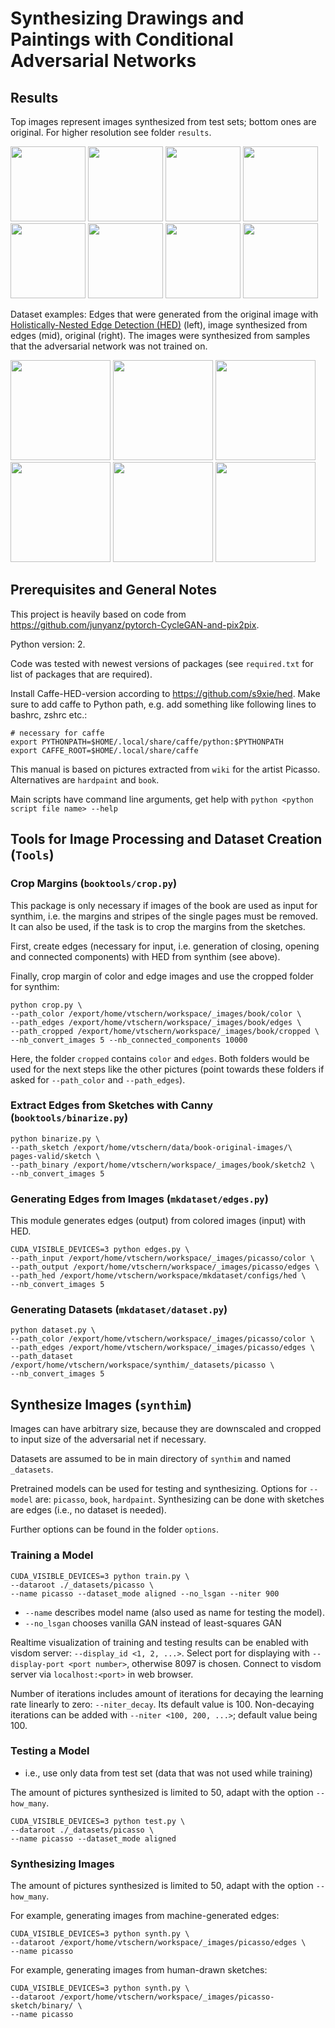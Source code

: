 # Synthesizing Drawings and Paintings with Conditional Adversarial Networks

## Results

Top images represent images synthesized from test sets; bottom ones are original. For higher resolution see folder `results`.

<p float="left">
  <img src="https://raw.githubusercontent.com/dichotomies/synthim/master/results/synth-orig/book/clr-592_fake_B.png" width="120" />
  <img src="https://raw.githubusercontent.com/dichotomies/synthim/master/results/synth-orig/book/clr-838_fake_B.png" width="120" />
  <img src="https://raw.githubusercontent.com/dichotomies/synthim/master/results/synth-orig/picasso/pablo-picasso_bust-of-woman-1936_fake_B.png" width="120" />
  <img src="https://raw.githubusercontent.com/dichotomies/synthim/master/results/synth-orig/picasso/pablo-picasso_armchair-california-1956_fake_B.png" width ="120">
  </br>
  <img src="https://raw.githubusercontent.com/dichotomies/synthim/master/results/synth-orig/book/clr-592_real_B.png" width="120" />
  <img src="https://raw.githubusercontent.com/dichotomies/synthim/master/results/synth-orig/book/clr-838_real_B.png" width="120" />
  <img
  src="https://raw.githubusercontent.com/dichotomies/synthim/master/results/synth-orig/picasso/pablo-picasso_bust-of-woman-1936_real_B.png" width="120" />
  <img src="https://raw.githubusercontent.com/dichotomies/synthim/master/results/synth-orig/picasso/pablo-picasso_armchair-california-1956_real_B.png" width="120">
  </br>
</p>

Dataset examples: Edges that were generated from the original image with [Holistically-Nested Edge Detection (HED)](https://github.com/s9xie/hed) (left), image synthesized from edges (mid), original (right). The images were synthesized from samples that the adversarial network was not trained on.

<p float="left">
  <img src="https://raw.githubusercontent.com/dichotomies/synthim/master/results/hed-synth-orig/book/clr-692_real_A.png" width="160" />
  <img src="https://raw.githubusercontent.com/dichotomies/synthim/master/results/hed-synth-orig/book/clr-692_fake_B.png" width="160" />
  <img src="https://raw.githubusercontent.com/dichotomies/synthim/master/results/hed-synth-orig/book/clr-692_real_B.png" width="160" />
  </br>
  <img src="https://raw.githubusercontent.com/dichotomies/synthim/master/results/hed-synth-orig/picasso/pablo-picasso_a-dream-1932_real_A.png" width="160" />
  <img src="https://raw.githubusercontent.com/dichotomies/synthim/master/results/hed-synth-orig/picasso/pablo-picasso_a-dream-1932_fake_B.png" width="160" />
  <img
  src="https://raw.githubusercontent.com/dichotomies/synthim/master/results/hed-synth-orig/picasso/pablo-picasso_a-dream-1932_real_B.png" width="160" />
  </br>
</p>

## Prerequisites and General Notes

This project is heavily based on code from https://github.com/junyanz/pytorch-CycleGAN-and-pix2pix.

Python version: 2.

Code was tested with newest versions of packages (see `required.txt` for list 
of packages that are required).

Install Caffe-HED-version according to https://github.com/s9xie/hed. Make sure
to add caffe to Python path, e.g. add something like following lines to bashrc,
zshrc etc.:

```
# necessary for caffe
export PYTHONPATH=$HOME/.local/share/caffe/python:$PYTHONPATH
export CAFFE_ROOT=$HOME/.local/share/caffe
```

This manual is based on pictures extracted from `wiki` for the artist Picasso.
Alternatives are `hardpaint` and `book`.

Main scripts have command line arguments, get help with `python <python 
script file name> --help`

## Tools for Image Processing and Dataset Creation (`Tools`)

### Crop Margins (`booktools/crop.py`)

This package is only necessary if images of the book are used as input for
synthim, i.e. the margins and stripes of the single pages must be removed. It
can also be used, if the task is to crop the margins from the sketches.

First, create edges (necessary for input, i.e. generation of closing, opening
and connected components) with HED from synthim (see above).

Finally, crop margin of color and edge images and use the cropped folder for
synthim:

```
python crop.py \
--path_color /export/home/vtschern/workspace/_images/book/color \
--path_edges /export/home/vtschern/workspace/_images/book/edges \
--path_cropped /export/home/vtschern/workspace/_images/book/cropped \
--nb_convert_images 5 --nb_connected_components 10000
```

Here, the folder `cropped` contains `color` and `edges`. Both folders would
be used for the next steps like the other pictures (point towards these 
folders if asked for `--path_color` and `--path_edges`).


### Extract Edges from Sketches with Canny (`booktools/binarize.py`)

```
python binarize.py \
--path_sketch /export/home/vtschern/data/book-original-images/\
pages-valid/sketch \
--path_binary /export/home/vtschern/workspace/_images/book/sketch2 \
--nb_convert_images 5
```

### Generating Edges from Images (`mkdataset/edges.py`)

This module generates edges (output) from colored images (input) with HED.

```
CUDA_VISIBLE_DEVICES=3 python edges.py \
--path_input /export/home/vtschern/workspace/_images/picasso/color \
--path_output /export/home/vtschern/workspace/_images/picasso/edges \
--path_hed /export/home/vtschern/workspace/mkdataset/configs/hed \
--nb_convert_images 5
```

### Generating Datasets (`mkdataset/dataset.py`)

```
python dataset.py \
--path_color /export/home/vtschern/workspace/_images/picasso/color \
--path_edges /export/home/vtschern/workspace/_images/picasso/edges \
--path_dataset /export/home/vtschern/workspace/synthim/_datasets/picasso \
--nb_convert_images 5
```

## Synthesize Images (`synthim`)

Images can have arbitrary size, because they are downscaled and cropped to
input size of the adversarial net if necessary.

Datasets are assumed to be in main directory of `synthim` and named `_datasets`.

Pretrained models can be used for testing and synthesizing. Options for 
`--model` are: `picasso`, `book`, `hardpaint`. Synthesizing can be done with
sketches are edges (i.e., no dataset is needed). 

Further options can be found in the folder `options`.

### Training a Model

```
CUDA_VISIBLE_DEVICES=3 python train.py \
--dataroot ./_datasets/picasso \
--name picasso --dataset_mode aligned --no_lsgan --niter 900 
```

- `--name` describes model name (also used as name for testing the model).
- `--no_lsgan` chooses vanilla GAN instead of least-squares GAN

Realtime visualization of training and testing results can be enabled with
visdom server: `--display_id <1, 2, ...>`. Select port for
displaying with `--display-port <port number>`, otherwise 8097 is chosen.
Connect to visdom server via `localhost:<port>` in web browser.

Number of iterations includes amount of iterations for decaying the learning
rate linearly to zero: `--niter_decay`. Its default value is 100. Non-decaying
iterations can be added with `--niter <100, 200, ...>`; default value being
100.

### Testing a Model

- i.e., use only data from test set (data that was not used while training)

The amount of pictures synthesized is limited to 50, adapt with the option 
`--how_many`.

```
CUDA_VISIBLE_DEVICES=3 python test.py \
--dataroot ./_datasets/picasso \
--name picasso --dataset_mode aligned
```

### Synthesizing Images

The amount of pictures synthesized is limited to 50, adapt with the option 
`--how_many`.

For example, generating images from machine-generated edges:

```
CUDA_VISIBLE_DEVICES=3 python synth.py \
--dataroot /export/home/vtschern/workspace/_images/picasso/edges \
--name picasso
```

For example, generating images from human-drawn sketches:

```
CUDA_VISIBLE_DEVICES=3 python synth.py \
--dataroot /export/home/vtschern/workspace/_images/picasso-sketch/binary/ \
--name picasso
```

